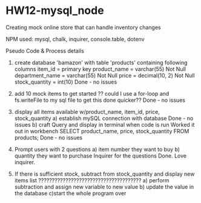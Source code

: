 # HW12-mysql_node
Creating mock online store that can handle inventory changes

NPM used: mysql, chalk, inquirer, console.table, dotenv

Pseudo Code & Process details

1) create database 'bamazon' with table 'products' containing following columns
    item_id = primary key
    product_name = varchar(55) Not Null
    department_name = varchar(55) Not Null
    price = decimal(10, 2) Not Null
    stock_quantity = int(10)
        Done - no issues

2) add 10 mock items to get started
    ?? could I use a for-loop and fs.writeFile to my sql file to get this done quicker??
        Done - no issues

3) display all items available w/product_name, item_id, price, stock_quantity
    a) establish mySQL connection with database
        Done - no issues
    b) craft Query and display in terminal when code is run
        Worked it out in workbench
        SELECT product_name, price, stock_quantity FROM products;
        Done - no issues

4) Prompt users with 2 questions
    a) item number they want to buy
    b) quantity they want to purchase
        Inquirer for the questions
        Done. Love inquirer. 

5) If there is sufficient stock, subtract from stock_quantity and display new items list
    ??????????????????????????????????????
    a) perform subtraction and assign new variable to new value
    b) update the value in the database
    c)start the whole program over